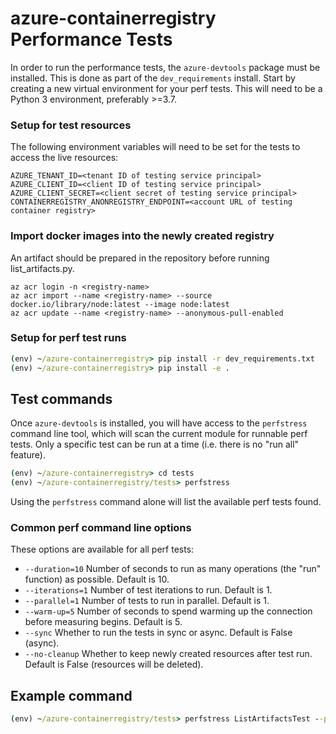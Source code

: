 # azure-containerregistry Performance Tests

In order to run the performance tests, the `azure-devtools` package must be installed. This is done as part of the
`dev_requirements` install. Start by creating a new virtual environment for your perf tests. This will need to be a
Python 3 environment, preferably >=3.7.

### Setup for test resources

The following environment variables will need to be set for the tests to access the live resources:

```
AZURE_TENANT_ID=<tenant ID of testing service principal>
AZURE_CLIENT_ID=<client ID of testing service principal>
AZURE_CLIENT_SECRET=<client secret of testing service principal>
CONTAINERREGISTRY_ANONREGISTRY_ENDPOINT=<account URL of testing container registry>
```

### Import docker images into the newly created registry
An artifact should be prepared in the repository before running list_artifacts.py.
```
az acr login -n <registry-name>
az acr import --name <registry-name> --source docker.io/library/node:latest --image node:latest
az acr update --name <registry-name> --anonymous-pull-enabled
```

### Setup for perf test runs

```cmd
(env) ~/azure-containerregistry> pip install -r dev_requirements.txt
(env) ~/azure-containerregistry> pip install -e .
```

## Test commands

Once `azure-devtools` is installed, you will have access to the `perfstress` command line tool, which will scan the
current module for runnable perf tests. Only a specific test can be run at a time (i.e. there is no "run all" feature).

```cmd
(env) ~/azure-containerregistry> cd tests
(env) ~/azure-containerregistry/tests> perfstress
```
Using the `perfstress` command alone will list the available perf tests found. 

### Common perf command line options
These options are available for all perf tests:
- `--duration=10` Number of seconds to run as many operations (the "run" function) as possible. Default is 10.
- `--iterations=1` Number of test iterations to run. Default is 1.
- `--parallel=1` Number of tests to run in parallel. Default is 1.
- `--warm-up=5` Number of seconds to spend warming up the connection before measuring begins. Default is 5.
- `--sync` Whether to run the tests in sync or async. Default is False (async).
- `--no-cleanup` Whether to keep newly created resources after test run. Default is False (resources will be deleted).

## Example command
```cmd
(env) ~/azure-containerregistry/tests> perfstress ListArtifactsTest --parallel=50 --duration=15
```